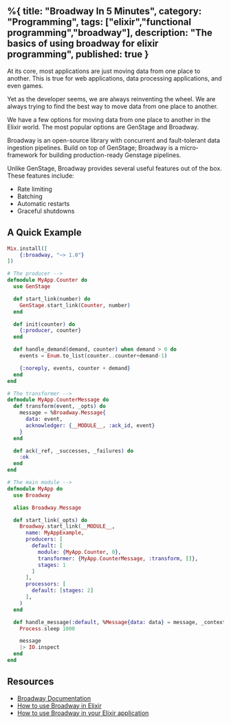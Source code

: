%{
title: "Broadway In 5 Minutes",
category: "Programming",
tags: ["elixir","functional programming","broadway"],
description: "The basics of using broadway for elixir programming",
published: true
}
---

At its core, most applications are just moving data from one place to another. This is true for web applications, data processing applications, and even games. 

Yet as the developer seems, we are always reinventing the wheel. We are always trying to find the best way to move data from one place to another.

We have a few options for moving data from one place to another in the Elixir world. The most popular options are GenStage and Broadway.

Broadway is an open-source library with concurrent and fault-tolerant data ingestion pipelines. Build on top of GenStage; Broadway is a micro-framework for building production-ready Genstage pipelines.

Unlike GenStage, Broadway provides several useful features out of the box. These features include:

- Rate limiting
- Batching
- Automatic restarts
- Graceful shutdowns

## A Quick Example 


```elixir
Mix.install([
    {:broadway, "~> 1.0"}
])

# The producer -->
defmodule MyApp.Counter do
  use GenStage

  def start_link(number) do
    GenStage.start_link(Counter, number)
  end

  def init(counter) do
    {:producer, counter}
  end

  def handle_demand(demand, counter) when demand > 0 do
    events = Enum.to_list(counter..counter+demand-1)

    {:noreply, events, counter + demand}
  end
end

# The transformer -->
defmodule MyApp.CounterMessage do
  def transform(event, _opts) do
    message = %Broadway.Message{
      data: event,
      acknowledger: {__MODULE__, :ack_id, event}
    }
  end

  def ack(_ref, _successes, _failures) do
    :ok
  end
end

# The main module -->
defmodule MyApp do
  use Broadway

  alias Broadway.Message

  def start_link(_opts) do
    Broadway.start_link(__MODULE__,
      name: MyAppExample,
      producers: [
        default: [
          module: {MyApp.Counter, 0},
          transformer: {MyApp.CounterMessage, :transform, []},
          stages: 1
        ]
      ],
      processors: [
        default: [stages: 2]
      ],
    )
  end

  def handle_message(:default, %Message{data: data} = message, _context) do
    Process.sleep 1000

    message
    |> IO.inspect
  end
end

```

## Resources 

- [Broadway Documentation](https://hexdocs.pm/broadway/Broadway.html)
- [How to use Broadway in Elixir](https://www.bignerdranch.com/blog/how-to-use-broadway-in-elixir/)
- [How to use Broadway in your Elixir application](https://blog.appsignal.com/2019/12/12/how-to-use-broadway-in-your-elixir-application.html)